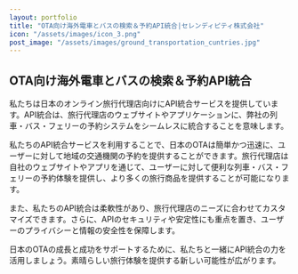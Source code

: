 ```yaml
---
layout: portfolio
title: "OTA向け海外電車とバスの検索＆予約API統合|セレンディピティ株式会社"
icon: "/assets/images/icon_3.png"
post_image: "/assets/images/ground_transportation_cuntries.jpg"
---
```


<h2>OTA向け海外電車とバスの検索＆予約API統合</h2>

私たちは日本のオンライン旅行代理店向けにAPI統合サービスを提供しています。API統合は、旅行代理店のウェブサイトやアプリケーションに、弊社の列車・バス・フェリーの予約システムをシームレスに統合することを意味します。

私たちのAPI統合サービスを利用することで、日本のOTAは簡単かつ迅速に、ユーザーに対して地域の交通機関の予約を提供することができます。旅行代理店は自社のウェブサイトやアプリを通じて、ユーザーに対して便利な列車・バス・フェリーの予約体験を提供し、より多くの旅行商品を提供することが可能になります。

また、私たちのAPI統合は柔軟性があり、旅行代理店のニーズに合わせてカスタマイズできます。さらに、APIのセキュリティや安定性にも重点を置き、ユーザーのプライバシーと情報の安全性を保障します。

日本のOTAの成長と成功をサポートするために、私たちと一緒にAPI統合の力を活用しましょう。素晴らしい旅行体験を提供する新しい可能性が広がります。